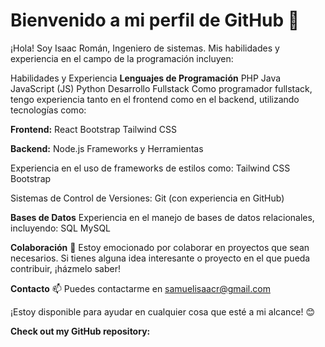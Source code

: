# Bienvenido a mi perfil de GitHub 👋
¡Hola! Soy Isaac Román, Ingeniero de sistemas. Mis habilidades y experiencia en el campo de la programación incluyen:

Habilidades y Experiencia
__Lenguajes de Programación__
PHP
Java
JavaScript (JS)
Python
Desarrollo Fullstack
Como programador fullstack, tengo experiencia tanto en el frontend como en el backend, utilizando tecnologías como:

__Frontend:__
React
Bootstrap
Tailwind CSS

__Backend:__
Node.js
Frameworks y Herramientas

Experiencia en el uso de frameworks de estilos como:
Tailwind CSS
Bootstrap

Sistemas de Control de Versiones:
Git (con experiencia en GitHub)

__Bases de Datos__
Experiencia en el manejo de bases de datos relacionales, incluyendo:
SQL
MySQL

__Colaboración__
👯 Estoy emocionado por colaborar en proyectos que sean necesarios. Si tienes alguna idea interesante o proyecto en el que pueda contribuir, ¡házmelo saber!

__Contacto__
📫 Puedes contactarme en samuelisaacr@gmail.com

¡Estoy disponible para ayudar en cualquier cosa que esté a mi alcance! 😊

__Check out my GitHub repository:__

<!-----
<div>
  <p>
    <a href="https://github.com/Bhargavi-hash/HotelFranchiseDBMS.git">
      <img src="https://github-readme-stats.vercel.app/api/pin/?username=Bhargavi-hash&repo=HotelFranchiseDBMS" alt="GitHub Stats" />
    </a>
    <a href="https://github.com/Bhargavi-hash/Linux-Shell-Implementation.git">
      <img src="https://github-readme-stats.vercel.app/api/pin/?username=Bhargavi-hash&repo=Linux-Shell-Implementation" alt="GitHub Stats" />
    </a>
  </p>
</div>
--->

